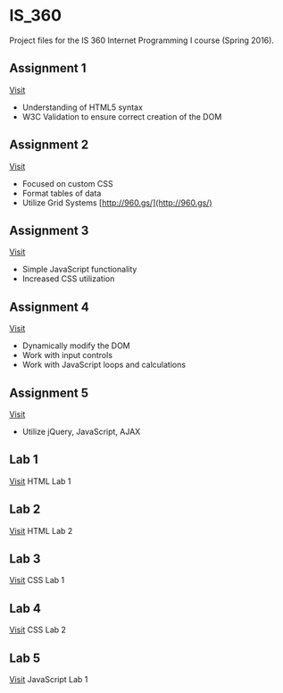 # IS_360
Project files for the IS 360 Internet Programming I course (Spring 2016).

## Assignment 1
[Visit](https://zarol.github.io/IS_360/Assignment1/)
+ Understanding of HTML5 syntax
+ W3C Validation to ensure correct creation of the DOM

## Assignment 2
[Visit](https://zarol.github.io/IS_360/Assignment2/)
+ Focused on custom CSS
+ Format tables of data
+ Utilize Grid Systems [http://960.gs/](http://960.gs/)

## Assignment 3
[Visit](https://zarol.github.io/IS_360/Assignment3/)
+ Simple JavaScript functionality
+ Increased CSS utilization

## Assignment 4
[Visit](https://zarol.github.io/IS_360/Assignment4/)
+ Dynamically modify the DOM
+ Work with input controls
+ Work with JavaScript loops and calculations

## Assignment 5
[Visit](https://zarol.github.io/IS_360/Assignment5/)
+ Utilize jQuery, JavaScript, AJAX

## Lab 1
[Visit](https://zarol.github.io/IS_360/Lab1/)
HTML Lab 1

## Lab 2
[Visit](https://zarol.github.io/IS_360/Lab2/)
HTML Lab 2

## Lab 3
[Visit](https://zarol.github.io/IS_360/Lab3/)
CSS Lab 1

## Lab 4
[Visit](https://zarol.github.io/IS_360/Lab4/)
CSS Lab 2

## Lab 5
[Visit](https://zarol.github.io/IS_360/Lab5/)
JavaScript Lab 1

